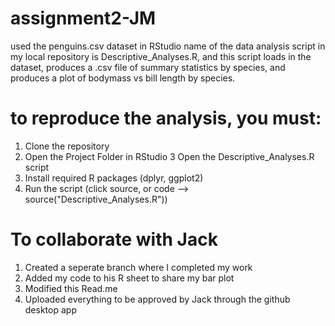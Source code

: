 # assignment2-JM

used the penguins.csv dataset in RStudio
name of the data analysis script in my local repository is Descriptive_Analyses.R,
and this script loads in the dataset, produces a .csv file of summary statistics by species, and 
produces a plot of bodymass vs bill length by species.

# to reproduce the analysis, you must: 
1. Clone the repository
2. Open the Project Folder in RStudio
3 Open the Descriptive_Analyses.R script
4. Install required R packages (dplyr, ggplot2)
5. Run the script (click source, or code --> source("Descriptive_Analyses.R"))


# To collaborate with Jack
1) Created a seperate branch where I completed my work
2) Added my code to his R sheet to share my bar plot
3) Modified this Read.me
3) Uploaded everything to be approved by Jack through the github desktop app